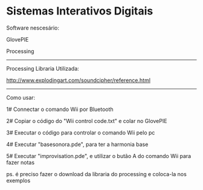 # Sistemas Interativos Digitais

Software nescesário: 

  GlovePIE
  
  Processing
  
  
  
_______________________________________________________


Processing Libraria Utilizada:

http://www.explodingart.com/soundcipher/reference.html




____________________________________________________________


Como usar:

1# Connectar o comando Wii por Bluetooth

2# Copiar o código do "Wii control code.txt" e colar no GlovePIE

3# Executar o código para controlar o comando Wii pelo pc

4# Executar "basesonora.pde", para ter a harmonia base

5# Executar "improvisation.pde", e utilizar o butão A do comando Wii para fazer notas


ps. é preciso fazer o download da libraria do processing e coloca-la nos exemplos
